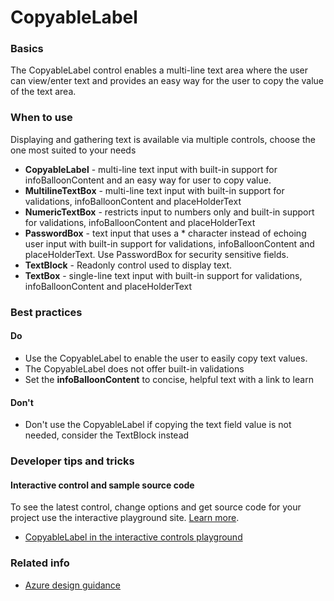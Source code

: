 ﻿# CopyableLabel

 
<a name="basics"></a>
### Basics
The CopyableLabel control enables a multi-line text area where the user can view/enter text and provides an easy way for the user to copy the value of the text area. 


<!-- TODO get an IMAGE to embed here -->

<!-- TODO get an SAMPLE CODE to embed here -->

 
<a name="when-to-use"></a>
### When to use
Displaying and gathering text is available via multiple controls, choose the one most suited to your needs
* **CopyableLabel** - multi-line text input with built-in support for infoBalloonContent and an easy way for user to copy value.
* **MultilineTextBox** - multi-line text input with built-in support for validations, infoBalloonContent and placeHolderText
* **NumericTextBox** - restricts input to numbers only and built-in support for validations, infoBalloonContent and placeHolderText
* **PasswordBox** - text input that uses a * character instead of echoing user input with built-in support for validations, infoBalloonContent and placeHolderText.  Use PasswordBox for security sensitive fields.
* **TextBlock** - Readonly control used to display text.
* **TextBox** - single-line text input with built-in support for validations, infoBalloonContent and placeHolderText



 
<a name="best-practices"></a>
### Best practices

<a name="best-practices-do"></a>
#### Do

* Use the CopyableLabel to enable the user to easily copy text values.
* The CopyableLabel does not offer built-in validations 
* Set the **infoBalloonContent** to concise, helpful text with a link to learn

<a name="best-practices-don-t"></a>
#### Don&#39;t

* Don't use the CopyableLabel if copying the text field value is not needed, consider the TextBlock instead



 
<a name="developer-tips-and-tricks"></a>
### Developer tips and tricks



<a name="developer-tips-and-tricks-interactive-control-and-sample-source-code"></a>
#### Interactive control and sample source code
To see the latest control, change options and get source code for your project use the interactive playground site.  [Learn more](./top-extensions-controls-playground.md).

*  <a href="https://ms.portal.azure.com/?Microsoft_Azure_Playground=true#blade/Microsoft_Azure_Playground/ControlsIndexBlade/CopyableLabel_create_Playground" target="_blank">CopyableLabel in the interactive controls playground</a>

 

 
<a name="related-info"></a>
### Related info

* [Azure design guidance](http://aka.ms/portalfx/design)


